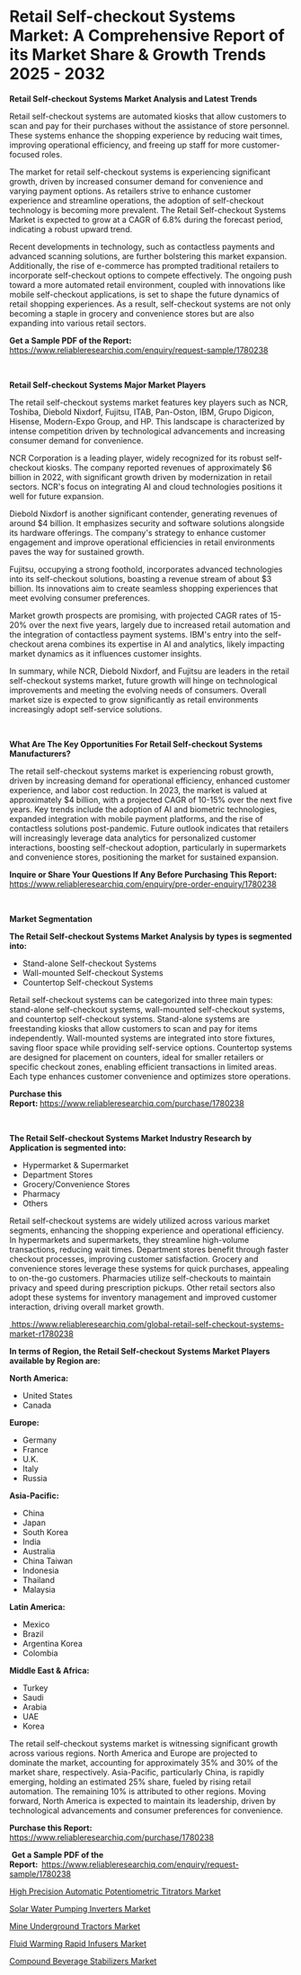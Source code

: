 <p><h1>Retail Self-checkout Systems Market: A Comprehensive Report of its Market Share & Growth Trends 2025 - 2032</h1></p><p><strong>Retail Self-checkout Systems Market Analysis and Latest Trends</strong></p>
<p><p>Retail self-checkout systems are automated kiosks that allow customers to scan and pay for their purchases without the assistance of store personnel. These systems enhance the shopping experience by reducing wait times, improving operational efficiency, and freeing up staff for more customer-focused roles. </p><p>The market for retail self-checkout systems is experiencing significant growth, driven by increased consumer demand for convenience and varying payment options. As retailers strive to enhance customer experience and streamline operations, the adoption of self-checkout technology is becoming more prevalent. The Retail Self-checkout Systems Market is expected to grow at a CAGR of 6.8% during the forecast period, indicating a robust upward trend.</p><p>Recent developments in technology, such as contactless payments and advanced scanning solutions, are further bolstering this market expansion. Additionally, the rise of e-commerce has prompted traditional retailers to incorporate self-checkout options to compete effectively. The ongoing push toward a more automated retail environment, coupled with innovations like mobile self-checkout applications, is set to shape the future dynamics of retail shopping experiences. As a result, self-checkout systems are not only becoming a staple in grocery and convenience stores but are also expanding into various retail sectors.</p></p>
<p><strong>Get a Sample PDF of the Report:&nbsp;</strong> <a href="https://www.reliableresearchiq.com/enquiry/request-sample/1780238?utm_campaign=1087&utm_medium=2&utm_source=Github&utm_content=ia&utm_term=25032025&utm_id=retail-self-checkout-systems">https://www.reliableresearchiq.com/enquiry/request-sample/1780238</a></p>
<p>&nbsp;</p>
<p><strong>Retail Self-checkout Systems Major Market Players</strong></p>
<p><p>The retail self-checkout systems market features key players such as NCR, Toshiba, Diebold Nixdorf, Fujitsu, ITAB, Pan-Oston, IBM, Grupo Digicon, Hisense, Modern-Expo Group, and HP. This landscape is characterized by intense competition driven by technological advancements and increasing consumer demand for convenience.</p><p>NCR Corporation is a leading player, widely recognized for its robust self-checkout kiosks. The company reported revenues of approximately $6 billion in 2022, with significant growth driven by modernization in retail sectors. NCR's focus on integrating AI and cloud technologies positions it well for future expansion.</p><p>Diebold Nixdorf is another significant contender, generating revenues of around $4 billion. It emphasizes security and software solutions alongside its hardware offerings. The company's strategy to enhance customer engagement and improve operational efficiencies in retail environments paves the way for sustained growth.</p><p>Fujitsu, occupying a strong foothold, incorporates advanced technologies into its self-checkout solutions, boasting a revenue stream of about $3 billion. Its innovations aim to create seamless shopping experiences that meet evolving consumer preferences.</p><p>Market growth prospects are promising, with projected CAGR rates of 15-20% over the next five years, largely due to increased retail automation and the integration of contactless payment systems. IBM's entry into the self-checkout arena combines its expertise in AI and analytics, likely impacting market dynamics as it influences customer insights.</p><p>In summary, while NCR, Diebold Nixdorf, and Fujitsu are leaders in the retail self-checkout systems market, future growth will hinge on technological improvements and meeting the evolving needs of consumers. Overall market size is expected to grow significantly as retail environments increasingly adopt self-service solutions.</p></p>
<p>&nbsp;</p>
<p><strong>What Are The Key Opportunities For Retail Self-checkout Systems Manufacturers?</strong></p>
<p><p>The retail self-checkout systems market is experiencing robust growth, driven by increasing demand for operational efficiency, enhanced customer experience, and labor cost reduction. In 2023, the market is valued at approximately $4 billion, with a projected CAGR of 10-15% over the next five years. Key trends include the adoption of AI and biometric technologies, expanded integration with mobile payment platforms, and the rise of contactless solutions post-pandemic. Future outlook indicates that retailers will increasingly leverage data analytics for personalized customer interactions, boosting self-checkout adoption, particularly in supermarkets and convenience stores, positioning the market for sustained expansion.</p></p>
<p><strong>Inquire or Share Your Questions If Any Before Purchasing This Report:</strong> <a href="https://www.reliableresearchiq.com/enquiry/pre-order-enquiry/1780238?utm_campaign=1087&utm_medium=2&utm_source=Github&utm_content=ia&utm_term=25032025&utm_id=retail-self-checkout-systems">https://www.reliableresearchiq.com/enquiry/pre-order-enquiry/1780238</a></p>
<p>&nbsp;</p>
<p><strong>Market Segmentation</strong></p>
<p><strong>The Retail Self-checkout Systems Market Analysis by types is segmented into:</strong></p>
<p><ul><li>Stand-alone Self-checkout Systems</li><li>Wall-mounted Self-checkout Systems</li><li>Countertop Self-checkout Systems</li></ul></p>
<p><p>Retail self-checkout systems can be categorized into three main types: stand-alone self-checkout systems, wall-mounted self-checkout systems, and countertop self-checkout systems. Stand-alone systems are freestanding kiosks that allow customers to scan and pay for items independently. Wall-mounted systems are integrated into store fixtures, saving floor space while providing self-service options. Countertop systems are designed for placement on counters, ideal for smaller retailers or specific checkout zones, enabling efficient transactions in limited areas. Each type enhances customer convenience and optimizes store operations.</p></p>
<p><strong>Purchase this Report:&nbsp;</strong><a href="https://www.reliableresearchiq.com/purchase/1780238?utm_campaign=1087&utm_medium=2&utm_source=Github&utm_content=ia&utm_term=25032025&utm_id=retail-self-checkout-systems">https://www.reliableresearchiq.com/purchase/1780238</a></p>
<p>&nbsp;</p>
<p><strong>The Retail Self-checkout Systems Market Industry Research by Application is segmented into:</strong></p>
<p><ul><li>Hypermarket & Supermarket</li><li>Department Stores</li><li>Grocery/Convenience Stores</li><li>Pharmacy</li><li>Others</li></ul></p>
<p><p>Retail self-checkout systems are widely utilized across various market segments, enhancing the shopping experience and operational efficiency. In hypermarkets and supermarkets, they streamline high-volume transactions, reducing wait times. Department stores benefit through faster checkout processes, improving customer satisfaction. Grocery and convenience stores leverage these systems for quick purchases, appealing to on-the-go customers. Pharmacies utilize self-checkouts to maintain privacy and speed during prescription pickups. Other retail sectors also adopt these systems for inventory management and improved customer interaction, driving overall market growth.</p></p>
<p><a href="https://www.reliableresearchiq.com/global-retail-self-checkout-systems-market-r1780238?utm_campaign=1087&utm_medium=2&utm_source=Github&utm_content=ia&utm_term=25032025&utm_id=retail-self-checkout-systems">&nbsp;https://www.reliableresearchiq.com/global-retail-self-checkout-systems-market-r1780238</a></p>
<p><strong>In terms of Region, the Retail Self-checkout Systems Market Players available by Region are:</strong></p>
<p>
    <p> <strong> North America: </strong>
        <ul>
            <li>United States</li>
            <li>Canada</li>
        </ul>
        </p> 
    <p> <strong> Europe: </strong>
        <ul>
            <li>Germany</li>
            <li>France</li>
            <li>U.K.</li>
            <li>Italy</li>
            <li>Russia</li>
        </ul>
        </p> 
    <p> <strong> Asia-Pacific: </strong>
        <ul>
            <li>China</li>
            <li>Japan</li>
            <li>South Korea</li>
            <li>India</li>
            <li>Australia</li>
            <li>China Taiwan</li>
            <li>Indonesia</li>
            <li>Thailand</li>
            <li>Malaysia</li>
        </ul>
        </p> 
    <p> <strong> Latin America: </strong>
        <ul>
            <li>Mexico</li>
            <li>Brazil</li>
            <li>Argentina Korea</li>
            <li>Colombia</li>
        </ul>
        </p> 
    <p> <strong> Middle East & Africa: </strong>
        <ul>
            <li>Turkey</li>
            <li>Saudi</li>
            <li>Arabia</li>
            <li>UAE</li>
            <li>Korea</li>
        </ul>
    </p>
    </p>
<p><p>The retail self-checkout systems market is witnessing significant growth across various regions. North America and Europe are projected to dominate the market, accounting for approximately 35% and 30% of the market share, respectively. Asia-Pacific, particularly China, is rapidly emerging, holding an estimated 25% share, fueled by rising retail automation. The remaining 10% is attributed to other regions. Moving forward, North America is expected to maintain its leadership, driven by technological advancements and consumer preferences for convenience.</p></p>
<p><strong>Purchase this Report: </strong><a href="https://www.reliableresearchiq.com/purchase/1780238?utm_campaign=1087&utm_medium=2&utm_source=Github&utm_content=ia&utm_term=25032025&utm_id=retail-self-checkout-systems">https://www.reliableresearchiq.com/purchase/1780238</a></p>
<p>&nbsp;<strong>Get a Sample PDF of the Report:&nbsp;&nbsp;</strong><a href="https://www.reliableresearchiq.com/enquiry/request-sample/1780238?utm_campaign=1087&utm_medium=2&utm_source=Github&utm_content=ia&utm_term=25032025&utm_id=retail-self-checkout-systems">https://www.reliableresearchiq.com/enquiry/request-sample/1780238</a></p>
<p><strong></strong></p>
<p><p><a href="https://github.com/bibzmuiko/Market-Research-Report-List-1/blob/main/high-precision-automatic-potentiometric-titrators-market.md?utm_campaign=1087&utm_medium=2&utm_source=Github&utm_content=ia&utm_term=25032025&utm_id=retail-self-checkout-systems">High Precision Automatic Potentiometric Titrators Market</a></p><p><a href="https://github.com/ikokwuihepa/Market-Research-Report-List-1/blob/main/solar-water-pumping-inverters-market.md?utm_campaign=1087&utm_medium=2&utm_source=Github&utm_content=ia&utm_term=25032025&utm_id=retail-self-checkout-systems">Solar Water Pumping Inverters Market</a></p><p><a href="https://github.com/vaeilabin/Market-Research-Report-List-1/blob/main/mine-underground-tractors-market.md?utm_campaign=1087&utm_medium=2&utm_source=Github&utm_content=ia&utm_term=25032025&utm_id=retail-self-checkout-systems">Mine Underground Tractors Market</a></p><p><a href="https://github.com/kumadenthela/Market-Research-Report-List-1/blob/main/fluid-warming-rapid-infusers-market.md?utm_campaign=1087&utm_medium=2&utm_source=Github&utm_content=ia&utm_term=25032025&utm_id=retail-self-checkout-systems">Fluid Warming Rapid Infusers Market</a></p><p><a href="https://github.com/linnuripat/Market-Research-Report-List-1/blob/main/compound-beverage-stabilizers-market.md?utm_campaign=1087&utm_medium=2&utm_source=Github&utm_content=ia&utm_term=25032025&utm_id=retail-self-checkout-systems">Compound Beverage Stabilizers Market</a></p></p>
